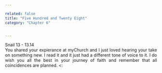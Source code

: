 ```yaml
---

related: false
title: "Five Hundred and Twenty Eight"
category: "Chapter 6"


---
```

<style>
body {
text-align: justify}
</style>

Snail 13 - 13.14
<br>
You shared your expierance at myChurch and I just loved hearing your take on something new. I read it and it just had a different tone of voice to it. I do wish you all the best in your journey of faith and remember that all coincidences are planned. <:
